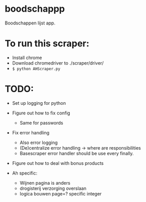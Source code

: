 # boodschappp
Boodschappen lijst app. 

# To run this scraper:
- Install chrome
- Download chromedriver to ./scraper/driver/
- `$ python AHScraper.py`

# TODO:
- Set up logging for python
- Figure out how to fix config
    - Same for passwords
- Fix error handling
    - Also error logging
    - (De)centralize error handling -> where are responsibilities
    - Basescraper error handler should be use every finally.
- Figure out how to deal with bonus products

- Ah specific:
    - Wijnen pagina is anders
    - drogisterij verzorging overslaan
    - logica bouwen page=? specific integer
